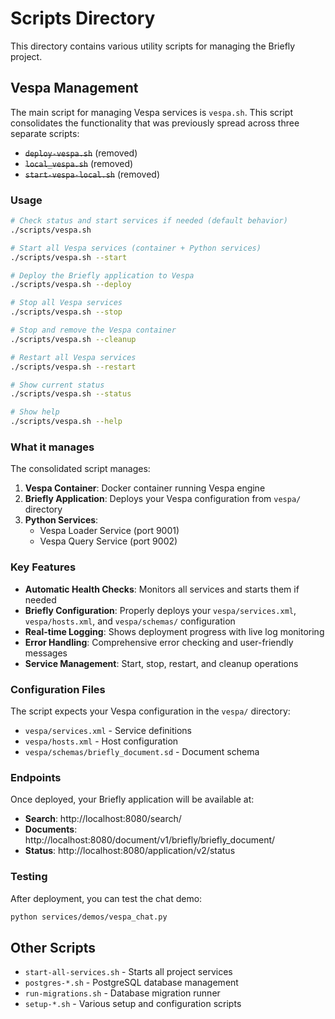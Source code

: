 # Scripts Directory

This directory contains various utility scripts for managing the Briefly project.

## Vespa Management

The main script for managing Vespa services is `vespa.sh`. This script consolidates the functionality that was previously spread across three separate scripts:

- ~~`deploy-vespa.sh`~~ (removed)
- ~~`local_vespa.sh`~~ (removed)  
- ~~`start-vespa-local.sh`~~ (removed)

### Usage

```bash
# Check status and start services if needed (default behavior)
./scripts/vespa.sh

# Start all Vespa services (container + Python services)
./scripts/vespa.sh --start

# Deploy the Briefly application to Vespa
./scripts/vespa.sh --deploy

# Stop all Vespa services
./scripts/vespa.sh --stop

# Stop and remove the Vespa container
./scripts/vespa.sh --cleanup

# Restart all Vespa services
./scripts/vespa.sh --restart

# Show current status
./scripts/vespa.sh --status

# Show help
./scripts/vespa.sh --help
```

### What it manages

The consolidated script manages:

1. **Vespa Container**: Docker container running Vespa engine
2. **Briefly Application**: Deploys your Vespa configuration from `vespa/` directory
3. **Python Services**: 
   - Vespa Loader Service (port 9001)
   - Vespa Query Service (port 9002)

### Key Features

- **Automatic Health Checks**: Monitors all services and starts them if needed
- **Briefly Configuration**: Properly deploys your `vespa/services.xml`, `vespa/hosts.xml`, and `vespa/schemas/` configuration
- **Real-time Logging**: Shows deployment progress with live log monitoring
- **Error Handling**: Comprehensive error checking and user-friendly messages
- **Service Management**: Start, stop, restart, and cleanup operations

### Configuration Files

The script expects your Vespa configuration in the `vespa/` directory:

- `vespa/services.xml` - Service definitions
- `vespa/hosts.xml` - Host configuration  
- `vespa/schemas/briefly_document.sd` - Document schema

### Endpoints

Once deployed, your Briefly application will be available at:

- **Search**: http://localhost:8080/search/
- **Documents**: http://localhost:8080/document/v1/briefly/briefly_document/
- **Status**: http://localhost:8080/application/v2/status

### Testing

After deployment, you can test the chat demo:

```bash
python services/demos/vespa_chat.py
```

## Other Scripts

- `start-all-services.sh` - Starts all project services
- `postgres-*.sh` - PostgreSQL database management
- `run-migrations.sh` - Database migration runner
- `setup-*.sh` - Various setup and configuration scripts
